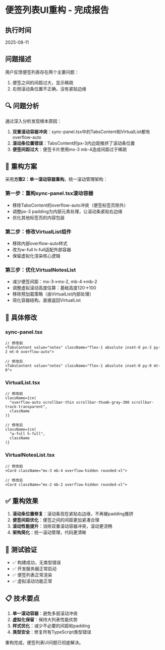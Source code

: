 # 便签列表UI重构 - 完成报告

## 执行时间
2025-08-11

## 问题描述
用户反馈便签列表存在两个主要问题：
1. 便签之间的间距过大，显示稀疏
2. 右侧滚动条位置不正确，没有紧贴边缘

## 🔍 问题分析

通过深入分析发现根本原因：
1. **双重滚动容器冲突**：sync-panel.tsx中的TabsContent和VirtualList都有overflow-auto
2. **滚动条位置错误**：TabsContent的px-3内边距推挤了滚动条位置
3. **便签间距过大**：便签卡片使用mx-3 mb-4造成间距过于稀疏

## 🔧 重构方案

采用**方案2：单一滚动容器重构**，统一滚动管理架构：

### 第一步：重构sync-panel.tsx滚动容器
- 移除TabsContent的overflow-auto冲突（便签标签页除外）
- 调整px-3 padding为内部元素处理，让滚动条紧贴右边缘
- 优化其他标签页的内容包装

### 第二步：修改VirtualList组件
- 移除内部overflow-auto样式
- 改为w-full h-full适配外部容器
- 保留虚拟化渲染核心逻辑

### 第三步：优化VirtualNotesList
- 减少便签间距：mx-3→mx-2, mb-4→mb-2
- 调整虚拟滚动高度估算：基础高度120→100
- 移除预加载策略（由VirtualList内部处理）
- 简化容器结构，直接返回VirtualList

## 📝 具体修改

### sync-panel.tsx
```tsx
// 修改前
<TabsContent value="notes" className="flex-1 absolute inset-0 px-3 py-2 mt-0 overflow-auto">

// 修改后  
<TabsContent value="notes" className="flex-1 absolute inset-0 py-0 mt-0">
```

### VirtualList.tsx
```tsx
// 修改前
className={cn(
  "overflow-auto scrollbar-thin scrollbar-thumb-gray-300 scrollbar-track-transparent",
  className
)}

// 修改后
className={cn(
  "w-full h-full",
  className
)}
```

### VirtualNotesList.tsx
```tsx
// 修改前
<Card className="mx-3 mb-4 overflow-hidden rounded-xl">

// 修改后
<Card className="mx-2 mb-2 overflow-hidden rounded-xl">
```

## ✅ 重构效果

1. **滚动条位置修复**：滚动条现在紧贴右边缘，不再被padding推挤
2. **便签间距优化**：便签之间的间距更加紧凑合理
3. **滚动性能提升**：消除双重滚动容器冲突，滚动更流畅
4. **架构简化**：统一滚动管理，代码更清晰

## 🧪 测试验证

- ✅ 构建成功，无类型错误
- ✅ 开发服务器正常启动
- ✅ 便签列表正常渲染
- ✅ 虚拟滚动功能正常

## 📋 技术要点

1. **单一滚动容器**：避免多层滚动冲突
2. **虚拟化保留**：保持大列表性能优势
3. **样式优化**：减少不必要的间距和padding
4. **类型安全**：修复所有TypeScript类型错误

重构完成，便签列表UI问题已彻底解决。
